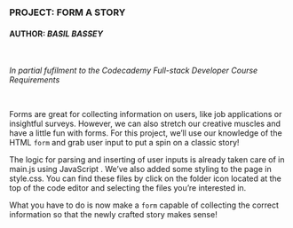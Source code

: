 ### PROJECT: **FORM A STORY**

#### AUTHOR: ***BASIL BASSEY***

<br>

*In partial fufilment to the Codecademy Full-stack Developer Course Requirements*

<br>

Forms are great for collecting information on users, like job applications or insightful surveys. However, we can also stretch our creative muscles and have a little fun with forms. For this project, we’ll use our knowledge of the HTML `form` and grab user input to put a spin on a classic story!

The logic for parsing and inserting of user inputs is already taken care of in main.js using JavaScript . We’ve also added some styling to the page in style.css. You can find these files by click on the folder icon located at the top of the code editor and selecting the files you’re interested in.

What you have to do is now make a `form` capable of collecting the correct information so that the newly crafted story makes sense!